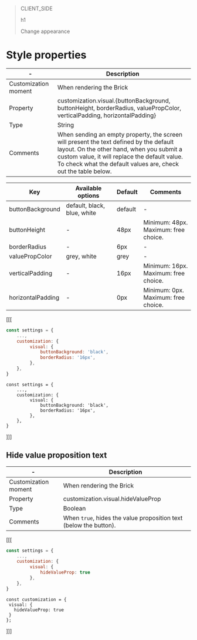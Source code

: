 > CLIENT_SIDE
>
> h1
>
> Change appearance

# Style properties

| - | Description |
| --- | --- |
| Customization moment  | When rendering the Brick  |
| Property  | customization.visual.{buttonBackground, buttonHeight, borderRadius, valuePropColor, verticalPadding, horizontalPadding} |
| Type  | String  |
| Comments  | When sending an empty property, the screen will present the text defined by the default layout. On the other hand, when you submit a custom value, it will replace the default value. To check what the default values are, check out the table below. |

| Key | Available options | Default | Comments |
|--- |--- | --- | --- |
| buttonBackground | default, black, blue, white | default | - |
| buttonHeight | - | 48px | Minimum: 48px. <br> Maximum: free choice. |
| borderRadius | - | 6px | - |
| valuePropColor | grey, white | grey | - |
| verticalPadding | - | 16px | Minimum: 16px. <br> Maximum: free choice. |
| horizontalPadding | - | 0px | Minimum: 0px. <br> Maximum: free choice. |

[[[
```javascript
const settings = {
    ...,
    customization: {
         visual: {
             buttonBackground: 'black',
             borderRadius: '16px',
         },
    },
}
```
```react-jsx
const settings = {
    ...,
    customization: {
         visual: {
             buttonBackground: 'black',
             borderRadius: '16px',
         },
    },
}
```
]]]

## Hide value proposition text

| - | Description |
| --- | --- |
| Customization moment  | When rendering the Brick  |
| Property  | customization.visual.hideValueProp  |
| Type  | Boolean  |
| Comments  | When `true`, hides the value proposition text (below the button). |

[[[
```javascript
const settings = {
    ...,
    customization: {
         visual: {
             hideValueProp: true
         },
    },
}
```
```react-jsx
const customization = {
 visual: {
   hideValueProp: true
 }
};
```
]]]